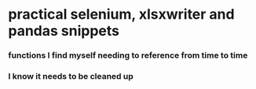 # practical selenium, xlsxwriter and pandas snippets
### functions I find myself needing to reference from time to time
### I know it needs to be cleaned up

